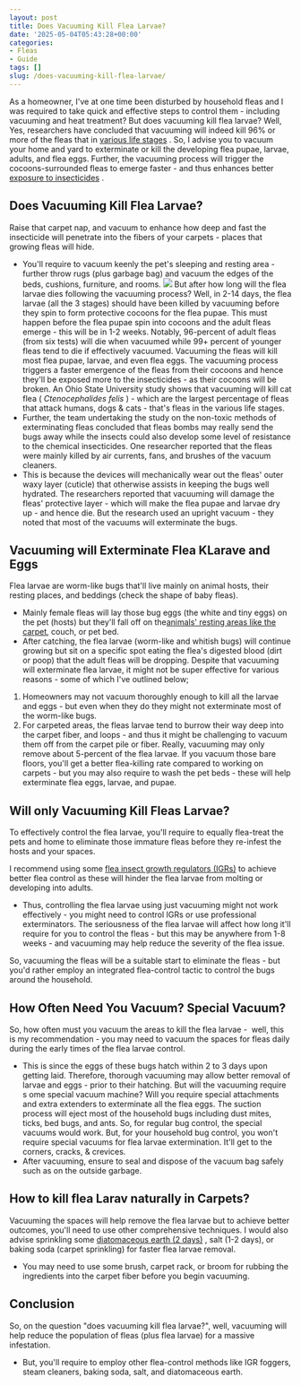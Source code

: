 ```yaml
---
layout: post
title: Does Vacuuming Kill Flea Larvae?
date: '2025-05-04T05:43:28+00:00'
categories:
- Fleas
- Guide
tags: []
slug: /does-vacuuming-kill-flea-larvae/
---
```


As a homeowner, I've at one time been disturbed by household fleas and I was required to take quick and effective steps to control them - including vacuuming and heat treatment?
But does vacuuming kill flea larvae? Well, Yes, researchers have concluded that vacuuming will indeed kill 96% or more of the fleas that in
[various life stages](https://pestpolicy.com/flea-life-cycle/)
.
So, I advise you to vacuum your home and yard to exterminate or kill the developing flea pupae, larvae, adults, and flea eggs.
Further, the vacuuming process will trigger the cocoons-surrounded fleas to emerge faster - and thus enhances better
[exposure to insecticides](https://pestpolicy.com/best-flea-spray-for-yard/)
.
## Does Vacuuming Kill Flea Larvae?
Raise that carpet nap, and vacuum to enhance how deep and fast the insecticide will penetrate into the fibers of your carpets - places that growing fleas will hide.
- You'll require to vacuum keenly the pet's sleeping and resting area - further throw rugs (plus garbage bag) and vacuum the edges of the beds, cushions, furniture, and rooms.
![](/assets/img/03/Does-Vacuuming-Kill-Flea-Larvae-300x200.jpg)
But after how long will the flea larvae dies following the vacuuming process? Well, in 2-14 days, the flea larvae (all the 3 stages) should have been killed by vacuuming before they spin to form protective
cocoons for the flea pupae.
This must happen before the flea pupae spin into cocoons and the adult fleas emerge - this will be in 1-2 weeks. Notably, 96-percent of adult fleas (from six tests) will die when vacuumed while 99+ percent of younger fleas tend to die if effectively vacuumed.
Vacuuming the fleas will kill most flea pupae, larvae, and even flea eggs. The vacuuming process triggers a faster emergence of the fleas from their cocoons and hence they'll be exposed more to the insecticides - as their cocoons will be broken.
An Ohio State University study shows that vacuuming will kill cat flea (
*Ctenocephalides felis*
) - which are the largest percentage of fleas that attack humans, dogs & cats - that's fleas in the various life stages.
- Further, the team undertaking the study on the non-toxic methods of exterminating fleas concluded that fleas bombs may really send the bugs away while the insects could also develop some level of resistance to the chemical insecticides.
One researcher reported that the fleas were mainly killed by air currents, fans, and brushes of the vacuum cleaners.
- This is because the devices will mechanically wear out the fleas' outer waxy layer (cuticle) that otherwise assists in keeping the bugs well hydrated.
The researchers reported that vacuuming will damage the fleas' protective layer - which will make the flea pupae and larvae dry up - and hence die. But the research used an upright vacuum - they noted that most of the vacuums will exterminate the bugs.
## Vacuuming will Exterminate Flea KLarave and Eggs
Flea larvae are worm-like bugs that'll live mainly on animal hosts, their resting places, and beddings (check the shape of baby fleas).
- Mainly female fleas will lay those bug eggs (the white and tiny eggs) on the pet (hosts) but they'll fall off on the[animals' resting areas like the carpet](https://pestpolicy.com/can-fleas-live-in-carpets/), couch, or pet bed.
- After catching, the flea larvae (worm-like and whitish bugs) will continue growing but sit on a specific spot eating the flea's digested blood (dirt or poop) that the adult fleas will be dropping.
Despite that vacuuming will exterminate flea larvae, it might not be super effective for various reasons - some of which I've outlined below;
1. Homeowners may not vacuum thoroughly enough to kill all the larvae and eggs - but even when they do they might not exterminate most of the worm-like bugs.
2. For carpeted areas, the fleas larvae tend to burrow their way deep into the carpet fiber, and loops - and thus it might be challenging to vacuum them off from the carpet pile or fiber. Really, vacuuming may only remove about 5-percent of the flea larvae.
If you vacuum those bare floors, you'll get a better flea-killing rate compared to working on carpets - but you may also require to wash the pet beds - these will help exterminate flea eggs, larvae, and pupae.
## Will only Vacuuming Kill Fleas Larvae?
To effectively control the flea larvae, you'll require to equally flea-treat the pets and home to eliminate those immature fleas before they re-infest the hosts and your spaces.

I recommend using some
[flea insect growth regulators (IGRs)](https://pestpolicy.com/best-igr-for-fleas/)
to achieve better flea control as these will hinder the flea larvae from molting or developing into adults.
- Thus, controlling the flea larvae using just vacuuming might not work effectively - you might need to control IGRs or use professional exterminators.
The seriousness of the flea larvae will affect how long it'll require for you to control the fleas - but this may be anywhere from 1-8 weeks - and vacuuming may help reduce the severity of the flea issue.

So, vacuuming the fleas will be a suitable start to eliminate the fleas - but you'd rather employ an integrated flea-control tactic to control the bugs around the household.
## How Often Need You Vacuum? Special Vacuum?
So, how often must you vacuum the areas to kill the flea larvae -  well, this is my recommendation - you may need to vacuum the spaces for fleas daily during the early times of the flea larvae control.
- This is since the eggs of these bugs hatch within 2 to 3 days upon getting laid. Therefore, thorough vacuuming may allow better removal of larvae and eggs - prior to their hatching.
But will the vacuuming require s
ome special vacuum machine? Will you require special attachments and extra extenders to
exterminate all the flea eggs.
The suction process will eject most of the household bugs including dust mites, ticks, bed bugs, and ants. So, for regular bug control, the special vacuums would work.
But, for your household bug control, you won't require special vacuums for flea larvae extermination. It'll get to the corners, cracks, & crevices.
- After vacuuming, ensure to seal and dispose of the vacuum bag safely such as on the outside garbage.
## How to kill flea Larav naturally in Carpets?
Vacuuming the spaces will help remove the flea larvae but to achieve better outcomes, you'll need to use other comprehensive
techniques.
I would also advise sprinkling some
[diatomaceous earth (2 days)](https://pestpolicy.com/diatomaceous-earth-for-fleas/)
, salt (1-2 days), or baking soda (carpet sprinkling) for faster flea larvae removal.
- You may need to use some brush, carpet rack, or broom for rubbing the ingredients into the carpet fiber before you begin vacuuming.
## Conclusion
So, on the question "does vacuuming kill flea larvae?", well, vacuuming will help reduce the population of fleas (plus flea larvae) for a massive infestation.
- But, you'll require to employ other flea-control methods like IGR foggers, steam cleaners, baking soda, salt, and diatomaceous earth.
